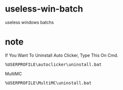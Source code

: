 # useless-win-batch
useless windows batchs
# note
If You Want To Uninstall Auto Clicker, Type This On Cmd.
<pre>%USERPROFILE\autoclicker\uninstall.bat</pre>
MultiMC
<pre>%USERPROFILE\MultiMC\uninstall.bat</pre>
